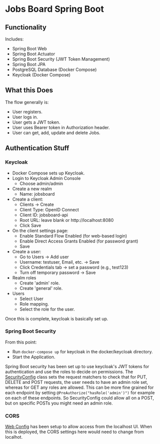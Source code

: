# Jobs Board Spring Boot

## Functionality
Includes:
- Spring Boot Web
- Spring Boot Actuator
- Spring Boot Security (JWT Token Management)
- Spring Boot JPA
- PostgreSQL Database (Docker Compose)
- Keycloak (Docker Compose)

## What this Does
The flow generally is:

- User registers.
- User logs in.
- User gets a JWT token.
- User uses Bearer token in Authorization header.
- User can get, add, update and delete Jobs.


## Authentication Stuff

### Keycloak
- Docker Compose sets up Keycloak.
- Login to Keycloak Admin Console
  - Choose admin/admin
- Create a new realm
  - Name: jobsboard
- Create a client:
  - Clients → Create
  - Client Type: OpenID Connect
  - Client ID: jobsboard-api
  - Root URL: leave blank or http://localhost:8080
  - Click Save
- On the client settings page:
  - Enable Standard Flow Enabled (for web-based login)
  - Enable Direct Access Grants Enabled (for password grant)
  - Save
- Create a user:
  - Go to Users → Add user
  - Username: testuser, Email, etc. → Save
  - Click Credentials tab → set a password (e.g., test123)
  - Turn off temporary password → Save
- Realm roles
  - Create 'admin' role.
  - Create 'general' role.
- Users
  - Select User
  - Role mapping.
  - Select the role for the user.

Once this is complete, keycloak is basically set up.

### Spring Boot Security
From this point:

- Run `docker-compose up` for keycloak in the docker/keycloak directory.
- Start the Application.

Spring Boot security has been set up to use keycloak's JWT tokens for authentication and use the roles to decide on permissions.
The [SecurityConfig](src/main/java/com/chrisp1985/jobsboard_backend/security/SecurityConfig.java) class sets the request matchers
to check that for PUT, DELETE and POST requests, the user needs to have an admin role set, whereas for GET any roles are allowed.
This can be more fine grained for each endpoint by setting `@PreAuthorize("hasRole('admin')")` for example on each of these endpoints.
So SecurityConfig could allow all on a POST, but on specific POSTs you might need an admin role.

### CORS
[Web Config](src/main/java/com/chrisp1985/jobsboard_backend/configuration/WebConfig.java) has been setup to allow access from
the localhost UI. When this is deployed, the CORS settings here would need to change from localhot.